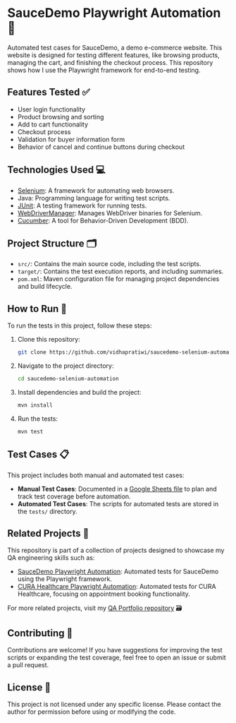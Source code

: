 # SauceDemo Playwright Automation 🛒
Automated test cases for SauceDemo, a demo e-commerce website. This website is designed for testing different features, like browsing products, managing the cart, and finishing the checkout process. This repository shows how I use the Playwright framework for end-to-end testing.

## Features Tested ✅
- User login functionality
- Product browsing and sorting
- Add to cart functionality
- Checkout process
- Validation for buyer information form
- Behavior of cancel and continue buttons during checkout

## Technologies Used 💻
- [Selenium](https://www.selenium.dev/): A framework for automating web browsers.
- Java: Programming language for writing test scripts.
- [JUnit](https://junit.org/): A testing framework for running tests.
- [WebDriverManager](https://github.com/bonigarcia/webdrivermanager): Manages WebDriver binaries for Selenium.
- [Cucumber](https://cucumber.io/): A tool for Behavior-Driven Development (BDD).

## Project Structure 🗂️
- `src/`: Contains the main source code, including the test scripts.
- `target/`: Contains the test execution reports, and including summaries.
- `pom.xml`: Maven configuration file for managing project dependencies and build lifecycle.

## How to Run 🚀
To run the tests in this project, follow these steps:

1. Clone this repository:
   ```bash
   git clone https://github.com/vidhapratiwi/saucedemo-selenium-automation.git
   ```
2. Navigate to the project directory:
   ```bash
   cd saucedemo-selenium-automation
   ```
3. Install dependencies and build the project:
   ```bash
   mvn install
   ```
4. Run the tests:
   ```bash
   mvn test
   ```

## Test Cases 📋
This project includes both manual and automated test cases:

- **Manual Test Cases**: Documented in a [Google Sheets file](https://docs.google.com/spreadsheets/d/1fmJJvCBhL_fqHFb_lG7ZWX6GXy_0ksuKV4jn6uNvjjA/edit?gid=0#gid=0) to plan and track test coverage before automation.
- **Automated Test Cases**: The scripts for automated tests are stored in the `tests/` directory.

## Related Projects 🔗
This repository is part of a collection of projects designed to showcase my QA engineering skills such as:

- [SauceDemo Playwright Automation](https://github.com/vidhapratiwi/saucedemo-playwright-automation.git): Automated tests for SauceDemo using the Playwright framework.
- [CURA Healthcare Playwright Automation](https://github.com/vidhapratiwi/cura-playwright-automation.git): Automated tests for CURA Healthcare, focusing on appointment booking functionality.

For more related projects, visit my [QA Portfolio repository](https://github.com/vidhapratiwi/QA-Portfolio.git) 🗃

## Contributing 🤝
Contributions are welcome! If you have suggestions for improving the test scripts or expanding the test coverage, feel free to open an issue or submit a pull request.

## License 📝
This project is not licensed under any specific license. Please contact the author for permission before using or modifying the code.
